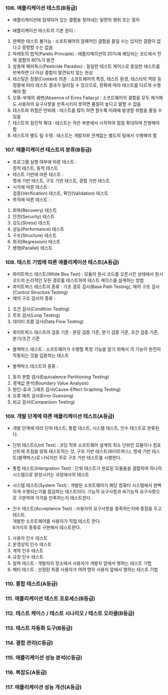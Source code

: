 ### 106. 애플리케이션 테스트(B등급)

- 애플리케이션에 잠재되어 있는 결함을 찾아내는 일련의 행위 또는 절차

- 애플리케이션 테스트의 기본 원리 : <br>

1. 완벽한 테스트 불가능 : 소프트웨어의 잠재적인 결함을 줄일 수는 있지만 결함이 없다고 증명할 수는 없음
2. 파레토의 법칙(Pareto Principle) : 애플리케이션의 20%에 해당되는 코드에서 전체 결함의 80%가 발견
3. 살충제 패러독스(Pesticide Paradox) : 동일한 테스트 케이스로 동일한 테스트를 반복하면 더 이상 결함이 발견되지 않는 현상
4. 테스팅은 정황(Context) 의존 : 소프트웨어의 특징, 테스트 환경, 테스터의 역량 등 정황에 따라 테스트 결과가 달라질 수 있으므로, 정확에 따라 테스트를 다르게 수행해야 함
5. 오류-부재의 궤변(Absence of Erros Fallacy) : 소프트웨어의 결함을 모두 제거해도 사용자의 요구사항을 만족시키지 못하면 품질이 높다고 말할 수 없음
6. 테스트와 위험은 반비례 : 테스트를 많이 하면 할수록 미래에 발생할 위험을 줄일 수 있음
7. 테스트의 점진적 확대 : 테스트는 작은 부분에서 시작하여 점점 확대하며 진행해야 함
8. 테스트의 별도 팀 수행 : 테스트는 개발자와 관계없는 별도의 팀에서 수행해야 함

### 107. 애플리케이션 테스트의 분류(B등급)

- 프로그램 실행 여부에 따른 테스트 : <br> 정적 테스트, 동적 테스트
- 테스트 기반에 따른 테스트 : <br> 명세 기반 테스트, 구조 기반 테스트, 경험 기반 테스트
- 시각에 따른 테스트 : <br> 검증(Verification) 테스트, 확인(Validation) 테스트
- 목적에 따른 테스트 : <br>

1. 회복(Recovery) 테스트
2. 안전(Security) 테스트
3. 강도(Stress) 테스트
4. 성능(Performance) 테스트
5. 구조(Structure) 테스트
6. 회귀(Regression) 테스트
7. 병행(Parallel) 테스트

### 108. 테스트 기법에 따른 애플리케이션 테스트(A등급)

- 화이트박스 테스트(White Box Test) : 모듈의 원시 코드를 오픈시킨 상태에서 원시 코드의 논리적인 모든 경로를 테스트하여 테스트 케이스를 설계하는 방법
- 화이트박스 테스트의 종류 : 기초 경로 검사(Base Path Testing), 제어 구조 검사(Control Structure Testing)
- 제어 구조 검사의 종류 :

1. 조건 검사(Condition Testing)
2. 루프 검사(Loop Testing)
3. 데이터 흐름 검사(Data Flow Testing)

- 화이트박스 테스트의 검증 기준 : 문장 검증 기준, 분기 검증 기준, 조건 검증 기준, 분기/조건 기준

- 블랙박스 테스트 : 소프트웨어가 수행할 특정 기능을 알기 위해서 각 기능이 완전히 작동되는 것을 입증하는 테스트
- 블랙박스 테스트의 종류 :

1. 동치 분할 검사(Equivalence Partitioning Testing)
2. 경계값 분석(Boundary Value Analysis)
3. 원인-효과 그래프 검사(Cause-Effect Graphing Testing)
4. 오류 예측 검사(Error Guessing)
5. 비교 검사(Comparison Testing)

### 109. 개발 단계에 따른 애플리케이션 테스트(A등급)

- 개발 단계에 따라 단위 테스트, 통합 테스트, 시스템 테스트, 인수 테스트로 분류된다.

- 단위 테스트(Unit Test) : 코딩 직후 소프트웨어 설계의 최소 단위인 모듈이나 컴포넌트에 초점을 맞춰 테스트하는 것, 구조 기반 테스트(화이트박스), 명세 기반 테스트(블랙박스)로 나뉘지만 주로 구조 기반 테스트를 시행한다.

- 통합 테스트(Intergration Test) : 단위 테스트가 완료된 모듈들을 결합하여 하나의 시스템으로 완성시키는 과정에서의 테스트

- 시스템 테스트(System Test) : 개발된 소프트웨어가 해당 컴퓨터 시스템에서 완벽하게 수행되는가를 점검하는 테스트이다. 기능적 요구사항과 비기능적 요구사항으로 구분하여 각각을 만족하는지 테스트한다.

- 인수 테스트(Acceptance Test) : 사용자의 요구사항을 충족하는지에 중점을 두고 테스트.
  <br>개발한 소프트웨어를 사용자가 직접 테스트 한다.
  <br>6가지의 종류로 구분해서 테스트한다.<br>

1. 사용자 인수 테스트
2. 운영상의 인수 테스트
3. 계약 인수 테스트
4. 규정 인수 테스트
5. 알파 테스트 : 개발자의 장소에서 사용자가 개발자 앞에서 행하는 테스트 기법
6. 베타 테스트 : 선정된 최종 사용자가 여려 명의 사용자 앞에서 행하는 테스트 기법

### 110. 통합 테스트(A등급)

### 111. 애플리케이션 테스트 프로세스(B등급)

### 112. 테스트 케이스 / 테스트 시나리오 / 테스트 오라클(B등급)

### 113. 테스트 자동화 도구(B등급)

### 114. 결함 관리(C등급)

### 115. 애플리케이션 성능 분석(C등급)

### 116. 복잡도(A등급)

### 117. 애플리케이션 성능 개선(A등급)
